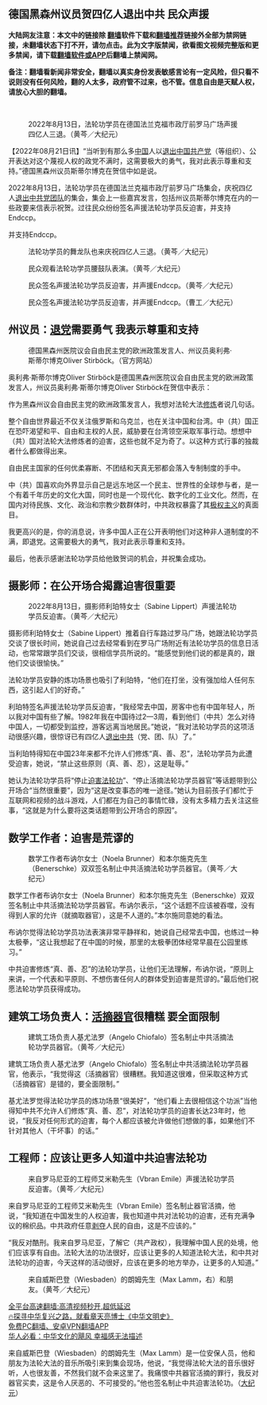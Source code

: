  <!-- 面包屑导航 --> <h2>德国黑森州议员贺四亿人退出中共 民众声援</h2> <p class="notice"><b>大陆网友注意：本文中的链接除 <a href="https://github.com/bannedbook/fanqiang" >翻墙</a>软件下载和<a href="https://github.com/killgcd/justmysocks/blob/master/README.md">翻墙推荐</a>链接外全部为禁网链接，未翻墙状态下打不开，请勿点击。此为文字版禁闻，欲看图文视频完整版和更多禁闻，请下载<a href="https://github.com/bannedbook/fanqiang">翻墙软件或APP</a>后翻墙上禁闻网。</p><p>备注：翻墙看新闻非常安全，翻墙以真实身份发表敏感言论有一定风险，但只看不说则没有任何风险，翻的人太多，政府管不过来，也不管。信息自由是天赋人权，请放心大胆的翻墙。</b></p>  <div class="entry"> <br /> <figure><a href="https://i0.wp.com/upload-images-bucket-v64rleca837do.s3.eu-west-1.amazonaws.com/wp-content/uploads/2022/08/21155105/id13806282-IMG_0989-600x400-1.jpeg?fit=600%2C400&#038;ssl=1" data-caption="2022年8月13日，法轮功学员在德国法兰克福市政厅前罗马广场声援四亿人三退。（黄芩／大纪元）"></a><figcaption class="wp-caption-text">2022年8月13日，法轮功学员在德国法兰克福市政厅前罗马广场声援四亿人三退。（黄芩／大纪元）</figcaption></figure> <p>【2022年08月21日讯】“当听到有那么多<span class='wp_keywordlink_affiliate'><a href="https://www.bannedbook.org/" title="中国" target="_blank">中国</a></span>人以<span class='wp_keywordlink'><a href="http://tuidang.epochtimes.com/" title="退出中国共产党" rel="nofollow" target="_blank">退出中国共产党</a></span>（等组织）、公开表达对这个蔑视人权的政党不满时，这需要极大的勇气，我对此表示尊重和支持。”德国黑森州议员斯蒂尔博克在贺信中如是说。</p> <p>2022年8月13日，法轮功学员在德国法兰克福市政厅前罗马广场集会，庆祝四亿人<span class='wp_keywordlink'><a href="http://tuidang.epochtimes.com/" title="退出中共党团队" target="_blank">退出中共党团队</a></span>的集会，集会上一些嘉宾发言，包括州议员斯蒂尔博克在内的一些政要来信表示祝贺。过往民众纷纷签名声援法轮功学员反迫害，并支持Endccp。</p> <p>并支持Endccp。</p> <figure id="attachment_13806281" class="wp-caption aligncenter" aria-describedby="caption-attachment-13806281"><a href="https://i0.wp.com/i.epochtimes.com/assets/uploads/2022/08/id13806281-bfa19f62a7149b36c3f891d3.jpg?ssl=1" target="_blank" rel="noopener"></a><figcaption id="caption-attachment-13806281" class="wp-caption-text">法轮功学员的舞龙队也来庆祝四亿人三退。（黄芩／大纪元）</figcaption></figure> <figure id="attachment_13806290" class="wp-caption aligncenter" aria-describedby="caption-attachment-13806290"><a href="https://i0.wp.com/i.epochtimes.com/assets/uploads/2022/08/id13806290-IMG_0880.jpg?ssl=1" target="_blank" rel="noopener"></a><figcaption id="caption-attachment-13806290" class="wp-caption-text">民众观看法轮功学员腰鼓队表演。（黄芩／大纪元）</figcaption></figure> <figure id="attachment_13806288" class="wp-caption aligncenter" aria-describedby="caption-attachment-13806288"><a href="https://i0.wp.com/i.epochtimes.com/assets/uploads/2022/08/id13806288-IMG_0919.jpg?ssl=1" target="_blank" rel="noopener"></a><figcaption id="caption-attachment-13806288" class="wp-caption-text">民众签名声援法轮功学员反迫害，并声援Endccp。（黄芩／大纪元）</figcaption></figure> <figure id="attachment_13806278" class="wp-caption aligncenter" aria-describedby="caption-attachment-13806278"><a href="https://i0.wp.com/i.epochtimes.com/assets/uploads/2022/08/id13806278-fe248736dcee1a24b43131ebbdf0d9c9.jpg?ssl=1" target="_blank" rel="noopener"></a><figcaption id="caption-attachment-13806278" class="wp-caption-text">民众签名声援法轮功学员反迫害，并声援Endccp。（曹工／大纪元）</figcaption></figure> <h2>州议员：<span class='wp_keywordlink'><a href="http://tuidang.epochtimes.com/" title="退党" rel="nofollow" target="_blank">退党</a></span>需要勇气 我表示尊重和支持</h2> <figure id="attachment_13806285" class="wp-caption aligncenter" aria-describedby="caption-attachment-13806285"><a href="https://i0.wp.com/i.epochtimes.com/assets/uploads/2022/08/id13806285-iBdKFyS4.jpeg?ssl=1" target="_blank" rel="noopener"></a><figcaption id="caption-attachment-13806285" class="wp-caption-text">德国黑森州医院议会自由民主党的欧洲政策发言人、州议员奥利弗‧斯蒂尔博克Oliver Stirböck。（官方网站）</figcaption></figure> <p>奥利弗‧斯蒂尔博克Oliver Stirböck是德国黑森州医院议会自由民主党的欧洲政策发言人，州议员奥利弗‧斯蒂尔博克Oliver Stirböck在贺信中表示：</p> <p>作为黑森州议会自由民主党的欧洲政策发言人，我想对法轮大法<span class='wp_keywordlink'><a href="https://www.qi-gong.me/" title="气功修炼网" target="_blank">修炼</a></span>者说几句话。</p> <p>整个自由世界最近不仅关注俄罗斯和乌克兰，也在关注中国和台湾。中（共）国正在恐吓渴望和平、自由和主权的人民，威胁要在台湾领空采取军事行动。想想中（共）国对法轮大法修炼者的迫害，这些也就不足为奇了。以这种方式行事的独裁者什么都做得出来。</p>  <p>自由民主国家的任何优柔寡断、不团结和天真无邪都会落入专制制度的手中。</p> <p>中（共）国喜欢向外界显示自己是远东地区一个民主、世界性的全球参与者，是一个有着千年历史的文化大国，同时也是一个现代化、数字化的工业文化。然而，在国内对待民族、文化、政治和宗教少数群体时，中共政权暴露了其<span class='wp_keywordlink'><a href="https://www.bannedbook.org/forum2/topic223.html" title="极权主义与现代民主" target="_blank">极权主义</a></span>的真面目。</p> <p>我更高兴的是，你的消息说，许多中国人正在公开表明他们对这种非人道制度的不满，即退党。这需要极大的勇气，我对此表示尊重和支持。</p> <p>最后，他表示感谢法轮功学员给他致贺词的机会，并祝集会成功。</p> <h2>摄影师：在公开场合揭露迫害很重要</h2> <figure id="attachment_13806284" class="wp-caption aligncenter" aria-describedby="caption-attachment-13806284"><a href="https://i0.wp.com/i.epochtimes.com/assets/uploads/2022/08/id13806284-IMG_1013.jpg?ssl=1" target="_blank" rel="noopener"></a><figcaption id="caption-attachment-13806284" class="wp-caption-text">2022年8月13日，摄影师利珀特女士（Sabine Lippert）声援法轮功学员反迫害。（黄芩／大纪元）</figcaption></figure> <p>摄影师利珀特女士（Sabine Lippert）推着自行车路过罗马广场，她跟法轮功学员交谈了很长时间，她说自己过去经常看到在罗马广场附近有法轮功学员的信息日活动，也常常跟学员们交谈，很相信学员所说的。“能感觉到他们说的都是真的，跟他们交谈很愉快。”</p> <p>法轮功学员安静的炼功场景也吸引了利珀特，“他们在打坐，没有强加给人任何东西，这引起人们的好奇。”</p>  <p>利珀特签名声援法轮功学员反迫害，“我经常去中国，房客中也有中国年轻人，所以我对中国有些了解。1982年我在中国待过2—3周，看到他们（中共）怎么对待中国人，一切都受到监控，游客远离当地居民。”她说，“我对法轮功学员的这项活动很感兴趣，很惊讶已有四亿人<span class='wp_keywordlink'><a href="http://tuidang.epochtimes.com/" title="退出中共" target="_blank">退出中共</a></span>（党、团、队）了。”</p> <p>当利珀特得知在中国23年来都不允许人们修炼“真、善、忍”，法轮功学员为此遭受迫害，她说，“禁止这些原则（真、善、忍），这是耻辱。”</p> <p>她认为法轮功学员将“停止<span class='wp_keywordlink'><a href="https://www.bannedbook.org/forum11/topic278.html" title="评江泽民与中共相互利用迫害法轮功" target="_blank">迫害法轮功</a></span>”、“停止活摘法轮功学员器官”等话题带到公开场合“当然很重要”，因为“这是改变事态的唯一途径。”她认为目前孩子们都忙于互联网和视频的战斗游戏，人们都在为自己的事情忙碌，没有太多精力去关注这些事，“这就是为什么要将这类话题带到公开场合的原因”。</p> <h2>数学工作者：迫害是荒谬的</h2> <figure id="attachment_13806287" class="wp-caption aligncenter" aria-describedby="caption-attachment-13806287"><a href="https://i0.wp.com/i.epochtimes.com/assets/uploads/2022/08/id13806287-IMG_0956.jpg?ssl=1" target="_blank" rel="noopener"></a><figcaption id="caption-attachment-13806287" class="wp-caption-text">数学工作者布讷尔女士（Noela Brunner）和本尔施克先生（Benerschke）双双签名制止中共活摘法轮功学员器官。（黄芩／大纪元）</figcaption></figure> <p>数学工作者布讷尔女士（Noela Brunner）和本尔施克先生（Benerschke）双双签名制止中共活摘法轮功学员器官。布讷尔表示，“这个话题不应该被吞噬，没有得到人家的允许（就摘取器官），这是不人道的。”本尔施同意她的看法。</p> <p>布讷尔觉得法轮功学员功法表演非常平静祥和，她说自己经常去中国，也练过一种太极拳，“这让我想起了在中国的时候，那里的太极拳团体经常早晨在公园里练习。”</p> <p>中共迫害修炼“真、善、忍”的法轮功学员，让他们无法理解，布讷尔说，“原则上来讲，一个代表和平原则、不想伤害任何人的群体受到迫害是荒谬的。”最后他们祝愿法轮功学员获得成功。</p>  <h2>建筑工场负责人：<a href="https://www.epochtimes.com/gb/tag/%E6%B4%BB%E6%91%98%E5%99%A8%E5%AE%98.html">活摘器官</a>很糟糕 要全面限制</h2> <figure id="attachment_13806289" class="wp-caption aligncenter" aria-describedby="caption-attachment-13806289"><a href="https://i0.wp.com/i.epochtimes.com/assets/uploads/2022/08/id13806289-IMG_0909.jpg?ssl=1" target="_blank" rel="noopener"></a><figcaption id="caption-attachment-13806289" class="wp-caption-text">建筑工场负责人基尤法罗（Angelo Chiofalo）签名制止中共活摘法轮功学员器官。（黄芩／大纪元）</figcaption></figure> <p>建筑工场负责人基尤法罗（Angelo Chiofalo）签名制止中共活摘法轮功学员器官，他表示，“我觉得这（活摘器官）很糟糕。我知道这很难，但采取这种方式（活摘器官）是错的，要全面限制。”</p> <p>基尤法罗觉得法轮功学员的炼功场景“很美好”，“他们看上去很相信这个功派”当他得知中共不允许人们修炼“真、善、忍”，对法轮功学员的迫害长达23年时，他说，“我反对任何形式的迫害，每个人都应该被允许做他们想做的事，如果他们不针对其他人（干坏事）的话。”</p> <h2>工程师：应该让更多人知道中共迫害法轮功</h2> <figure id="attachment_13806286" class="wp-caption aligncenter" aria-describedby="caption-attachment-13806286"><a href="https://i0.wp.com/i.epochtimes.com/assets/uploads/2022/08/id13806286-IMG_0963.jpg?ssl=1" target="_blank" rel="noopener"></a><figcaption id="caption-attachment-13806286" class="wp-caption-text">来自罗马尼亚的工程师艾米勒先生（Vbran Emile）声援法轮功学员反迫害。（黄芩／大纪元）</figcaption></figure> <p>来自罗马尼亚的工程师艾米勒先生（Vbran Emile）签名制止器官活摘，他说，“我知道在中国发生的人权迫害，我也知道中共对法轮功的迫害，还有充满争议的棉织品。中共政府任意<span class='wp_keywordlink'><a href="https://www.bannedbook.org/forum2/topic21.html" title="《剥夺》 黄建民 著" target="_blank">剥夺</a></span>人民的自由，这是不应该的。”</p> <p>“我反对酷刑。我来自罗马尼亚，了解它（共产政权），我理解中国人民的处境，他们应该享有自由。法轮大法的功法很好，应该让更多的人知道法轮大法，和中共对法轮功的迫害，今天这样的活动很好，应该在更多的地方举办，让更多的人知道。”</p> <figure id="attachment_13806283" class="wp-caption aligncenter" aria-describedby="caption-attachment-13806283"><a href="https://i0.wp.com/i.epochtimes.com/assets/uploads/2022/08/id13806283-IMG_0992.jpg?ssl=1" target="_blank" rel="noopener"></a><figcaption id="caption-attachment-13806283" class="wp-caption-text">来自威斯巴登（Wiesbaden）的朗姆先生（Max Lamm，右）和朋友。（黄芩／大纪元）</figcaption></figure> <div id="taboola-mid-1"></div>  <p class="texttj"> <a href="https://github.com/bannedbook/fanqiang/wiki/V2ray%E6%9C%BA%E5%9C%BA" target="_blank">全平台高速翻墙:高清视频秒开,超低延迟</a><br/> <a href="https://www.bannedbook.org/bnews/comments/20220808/1768773.html" target="_blank">🔥探寻中华复兴之路，就看章天亮博士《中华文明史》</a><br/> <a href="https://github.com/bannedbook/fanqiang/wiki/%E7%A6%81%E9%97%BB%E7%BD%91%E5%AE%89%E5%8D%93%E7%BF%BB%E5%A2%99%E6%96%B0%E9%97%BBAPP" target="_blank">免费PC翻墙、安卓VPN翻墙APP</a><br/> <a href="https://www.bannedbook.org/bnews/comments/20220220/1694796.html" target="_blank">华人必看：中华文化的飓风 幸福感无法描述</a> </p><p>来自威斯巴登（Wiesbaden）的朗姆先生（Max Lamm）是一位安保人员，他和朋友为法轮大法的音乐所吸引来到集会现场，他说，“我觉得法轮大法的音乐很好听，人也很友善，不然我们就不会来这里了。我痛恨中共器官活摘的罪行，我反对器官买卖，这是令人厌恶的、不可接受的。”他也签名制止中共迫害法轮功。（<span class='wp_keywordlink_affiliate'><a href="http://www.epochtimes.com/" title="大纪元" target="_blank">大纪元</a></span>）</p> <a name='sharetosocial'></a>  <div style="margin-bottom:5px;padding-bottom:5px;clear:both"> <div id="archive-pix-1" class="banner-ads"> <!-- AuctionX Display platform tag START --> <div id="27602x728x90x621x_ADSLOT1" clicktrack="%%CLICK_URL_ESC%%"></div>  <!-- AuctionX Display platform tag END --> </div> <div id="archive-pix-2" class="banner-ads"> <!-- AuctionX Display platform tag START --> <div id="27556x300x250x621x_ADSLOT1" clicktrack="%%CLICK_URL_ESC%%" style="margin:0 auto;text-align:center"></div>  <!-- AuctionX Display platform tag END --> </div> </div>  <div id="archive-pix-1" class="banner-ads"> <!-- AuctionX Display platform tag START --> <div id="27603x728x90x621x_ADSLOT1" clicktrack="%%CLICK_URL_ESC%%"></div>  <!-- AuctionX Display platform tag END --> </div> </div><!--END ENTRY--> 